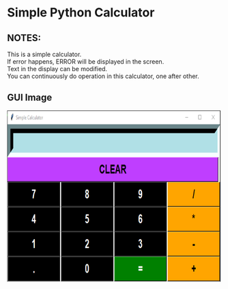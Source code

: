 # Simple Python Calculator

## NOTES:

This is a simple calculator.\
If error happens, ERROR will be displayed in the screen.\
Text in the display can be modified.\
You can continuously do operation in this calculator, one after other.

## GUI Image

<img src="images/calculator.png" width="500" height="400" />
